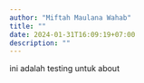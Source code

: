 ```yaml
---
author: "Miftah Maulana Wahab"
title: ""
date: 2024-01-31T16:09:19+07:00
description: ""
---
```


ini adalah testing untuk about
